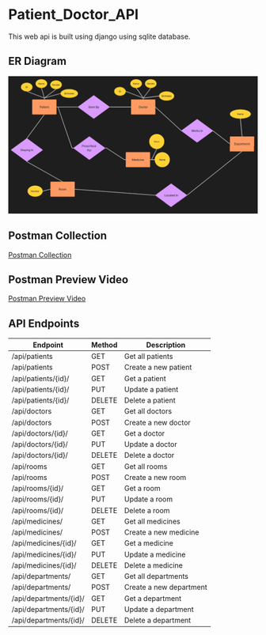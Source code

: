 # Patient_Doctor_API

This web api is built using django using sqlite database.

## ER Diagram

![ER Diagram](./ERModel.png)

## Postman Collection

[Postman Collection](./HospitalAPI.postman_collection.json)

## Postman Preview Video

[Postman Preview Video](./PostmanPreview.mp4)

## API Endpoints

| Endpoint | Method | Description |
| --- | --- | --- |
| /api/patients | GET | Get all patients |
| /api/patients | POST | Create a new patient |
| /api/patients/{id}/ | GET | Get a patient |
| /api/patients/{id}/ | PUT | Update a patient |
| /api/patients/{id}/ | DELETE | Delete a patient |
| /api/doctors | GET | Get all doctors |
| /api/doctors | POST | Create a new doctor |
| /api/doctors/{id}/ | GET | Get a doctor |
| /api/doctors/{id}/ | PUT | Update a doctor |
| /api/doctors/{id}/ | DELETE | Delete a doctor |
| /api/rooms | GET | Get all rooms |
| /api/rooms | POST | Create a new room |
| /api/rooms/{id}/ | GET | Get a room |
| /api/rooms/{id}/ | PUT | Update a room |
| /api/rooms/{id}/ | DELETE | Delete a room |
| /api/medicines/ | GET | Get all medicines |
| /api/medicines/ | POST | Create a new medicine |
| /api/medicines/{id}/ | GET | Get a medicine |
| /api/medicines/{id}/ | PUT | Update a medicine |
| /api/medicines/{id}/ | DELETE | Delete a medicine |
| /api/departments/ | GET | Get all departments |
| /api/departments/ | POST | Create a new department |
| /api/departments/{id}/ | GET | Get a department |
| /api/departments/{id}/ | PUT | Update a department |
| /api/departments/{id}/ | DELETE | Delete a department |

